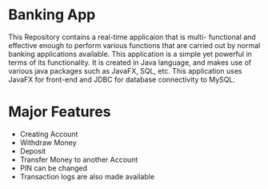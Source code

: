 # Banking App
This Repository contains a real-time applicaion that is multi- functional and effective enough to perform various functions that are carried out by normal banking applications available. This application is a simple yet powerful in terms of its functionality. It is created in Java language, and makes use of various java packages such as JavaFX, SQL, etc. This application uses JavaFX for front-end and JDBC for database connectivity to MySQL.

# Major Features
* Creating Account
* Withdraw Money
* Deposit 
* Transfer Money to another Account
* PIN can be changed
* Transaction logs are also made available
